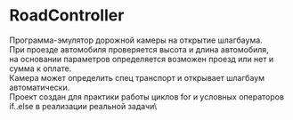 # RoadController
Программа-эмулятор дорожной камеры на открытие шлагбаума.\
При проезде автомобиля проверяется высота и длина автомобиля,\
на основании параметров определяется возможен проезд или нет и сумма к оплате.\
Камера может определить спец транспорт и открывает шлагбаум автоматически.\
Проект создан для практики работы циклов for и условных операторов if..else в реализации реальной задачи\
